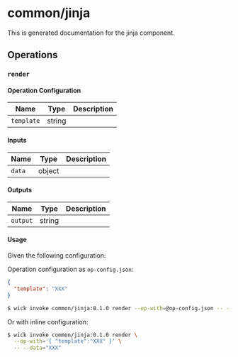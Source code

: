 # common/jinja

This is generated documentation for the jinja component.


## Operations

### `render`

#### Operation Configuration

| Name | Type | Description |
| ---- | ---- | ----------- |
| `template` | string |  |


#### Inputs

| Name | Type | Description |
| ---- | ---- | ----------- |
| `data` | object |  |


#### Outputs

| Name | Type | Description |
| ---- | ---- | ----------- |
| `output` | string |  |

#### Usage

Given the following configuration:

Operation configuration as `op-config.json`:

```json
{ 
  "template": "XXX"
}
```

```bash
$ wick invoke common/jinja:0.1.0 render --op-with=@op-config.json -- --data="XXX"
```

Or with inline configuration:

```bash
$ wick invoke common/jinja:0.1.0 render \
  --op-with='{ "template":"XXX" }' \
  -- --data="XXX"
```

